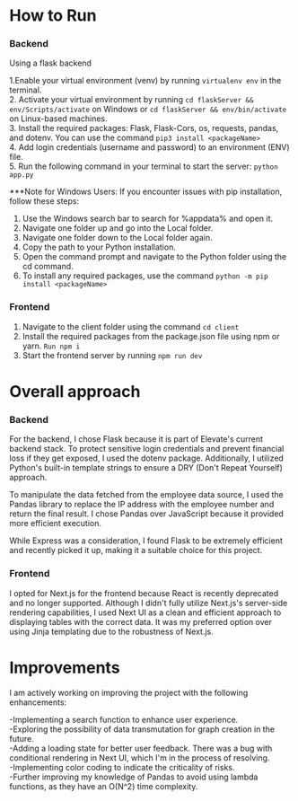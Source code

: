 How to Run
=============================

### Backend

Using a flask backend<br />

1.Enable your virtual environment (venv) by running ```virtualenv env``` in the terminal.<br />
2. Activate your virtual environment by running ```cd flaskServer && env/Scripts/activate``` on Windows or ```cd flaskServer && env/bin/activate``` on Linux-based machines.<br />
3. Install the required packages: Flask, Flask-Cors, os, requests, pandas, and dotenv. You can use the command ```pip3 install <packageName>```<br />
4. Add login credentials (username and password) to an environment (ENV) file.<br />
5. Run the following command in your terminal to start the server: ```python app.py```<br />

***Note for Windows Users: If you encounter issues with pip installation, follow these steps:

1. Use the Windows search bar to search for %appdata% and open it.
2. Navigate one folder up and go into the Local folder.
3. Navigate one folder down to the Local folder again.
4. Copy the path to your Python installation.
5. Open the command prompt and navigate to the Python folder using the cd command.
6. To install any required packages, use the command ```python -m pip install <packageName>```

### Frontend
1. Navigate to the client folder using the command ```cd client```
2. Install the required packages from the package.json file using npm or yarn. ```Run npm i```
3. Start the frontend server by running ```npm run dev```

Overall approach
=============================
### Backend
For the backend, I chose Flask because it is part of Elevate's current backend stack. To protect sensitive login credentials and prevent financial loss if they get exposed, I used the dotenv package. Additionally, I utilized Python's built-in template strings to ensure a DRY (Don't Repeat Yourself) approach.

To manipulate the data fetched from the employee data source, I used the Pandas library to replace the IP address with the employee number and return the final result. I chose Pandas over JavaScript because it provided more efficient execution.

While Express was a consideration, I found Flask to be extremely efficient and recently picked it up, making it a suitable choice for this project.

### Frontend

I opted for Next.js for the frontend because React is recently deprecated and no longer supported. Although I didn't fully utilize Next.js's server-side rendering capabilities, I used Next UI as a clean and efficient approach to displaying tables with the correct data. It was my preferred option over using Jinja templating due to the robustness of Next.js.

Improvements
=============================
I am actively working on improving the project with the following enhancements:

-Implementing a search function to enhance user experience.<br />
-Exploring the possibility of data transmutation for graph creation in the future.<br />
-Adding a loading state for better user feedback. There was a bug with conditional rendering in Next UI, which I'm in the process of resolving.<br />
-Implementing color coding to indicate the criticality of risks.<br />
-Further improving my knowledge of Pandas to avoid using lambda functions, as they have an O(N^2) time complexity.<br />





